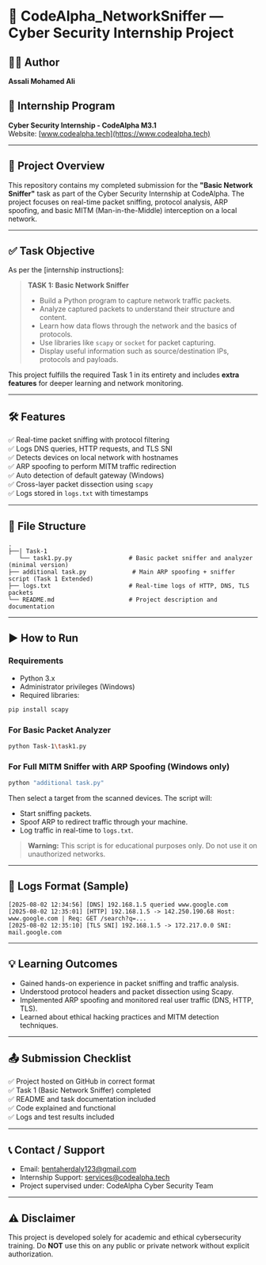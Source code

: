 
# 🔐 CodeAlpha_NetworkSniffer — Cyber Security Internship Project

## 🧑‍💻 Author
**Assali Mohamed Ali**

## 🏢 Internship Program
**Cyber Security Internship - CodeAlpha M3.1**  
Website: [www.codealpha.tech](https://www.codealpha.tech)

---

## 📌 Project Overview

This repository contains my completed submission for the **"Basic Network Sniffer"** task as part of the Cyber Security Internship at CodeAlpha. The project focuses on real-time packet sniffing, protocol analysis, ARP spoofing, and basic MITM (Man-in-the-Middle) interception on a local network.

---

## ✅ Task Objective

As per the [internship instructions]:

> **TASK 1: Basic Network Sniffer**
>
> - Build a Python program to capture network traffic packets.
> - Analyze captured packets to understand their structure and content.
> - Learn how data flows through the network and the basics of protocols.
> - Use libraries like `scapy` or `socket` for packet capturing.
> - Display useful information such as source/destination IPs, protocols and payloads.

This project fulfills the required Task 1 in its entirety and includes **extra features** for deeper learning and network monitoring.

---

## 🛠 Features

✅ Real-time packet sniffing with protocol filtering  
✅ Logs DNS queries, HTTP requests, and TLS SNI  
✅ Detects devices on local network with hostnames  
✅ ARP spoofing to perform MITM traffic redirection  
✅ Auto detection of default gateway (Windows)  
✅ Cross-layer packet dissection using `scapy`  
✅ Logs stored in `logs.txt` with timestamps

---

## 📁 File Structure

```
.
├──| Task-1          
   └── task1.py.py                # Basic packet sniffer and analyzer (minimal version)
├── additional task.py             # Main ARP spoofing + sniffer script (Task 1 Extended)
├── logs.txt                      # Real-time logs of HTTP, DNS, TLS packets
└── README.md                     # Project description and documentation
```

---

## ▶️ How to Run

### Requirements

- Python 3.x
- Administrator privileges (Windows)
- Required libraries:
```bash
pip install scapy
```

### For Basic Packet Analyzer

```bash
python Task-1\task1.py
```

### For Full MITM Sniffer with ARP Spoofing (Windows only)

```bash
python "additional task.py"
```

Then select a target from the scanned devices. The script will:
- Start sniffing packets.
- Spoof ARP to redirect traffic through your machine.
- Log traffic in real-time to `logs.txt`.

> **Warning:** This script is for educational purposes only. Do not use it on unauthorized networks.

---

## 📜 Logs Format (Sample)

```log
[2025-08-02 12:34:56] [DNS] 192.168.1.5 queried www.google.com
[2025-08-02 12:35:01] [HTTP] 192.168.1.5 -> 142.250.190.68 Host: www.google.com | Req: GET /search?q=...
[2025-08-02 12:35:10] [TLS SNI] 192.168.1.5 -> 172.217.0.0 SNI: mail.google.com
```

---

## 💡 Learning Outcomes

- Gained hands-on experience in packet sniffing and traffic analysis.
- Understood protocol headers and packet dissection using Scapy.
- Implemented ARP spoofing and monitored real user traffic (DNS, HTTP, TLS).
- Learned about ethical hacking practices and MITM detection techniques.

---

## 📤 Submission Checklist

✅ Project hosted on GitHub in correct format  
✅ Task 1 (Basic Network Sniffer) completed  
✅ README and task documentation included  
✅ Code explained and functional  
✅ Logs and test results included

---

## 📞 Contact / Support

- Email: bentaherdaly123@gmail.com
- Internship Support: services@codealpha.tech  
- Project supervised under: CodeAlpha Cyber Security Team

---

## ⚠️ Disclaimer

This project is developed solely for academic and ethical cybersecurity training. Do **NOT** use this on any public or private network without explicit authorization.
